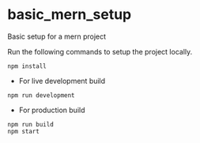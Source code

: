 # basic_mern_setup
Basic setup for a mern project

Run the following commands to setup the project locally.
```
npm install
``` 

- For live development build
```
npm run development
```

- For production build
```
npm run build
npm start
```
